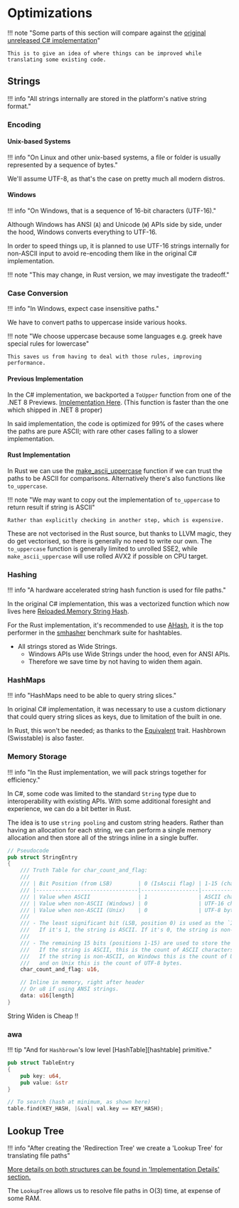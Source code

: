 # Optimizations

!!! note "Some parts of this section will compare against the [original unreleased C# implementation][original-impl]"

    This is to give an idea of where things can be improved while translating some existing code.

## Strings

!!! info "All strings internally are stored in the platform's native string format."

### Encoding

#### Unix-based Systems

!!! info "On Linux and other unix-based systems, a file or folder is usually represented by a sequence of bytes."

We'll assume UTF-8, as that's the case on pretty much all modern distros.

#### Windows

!!! info "On Windows, that is a sequence of 16-bit characters (UTF-16)."

Although Windows has ANSI (`A`) and Unicode (`W`) APIs side by side, under the hood, Windows
converts everything to UTF-16.

In order to speed things up, it is planned to use UTF-16 strings internally for non-ASCII input to
avoid re-encoding them like in the original C# implementation.

!!! note "This may change, in Rust version, we may investigate the tradeoff."

### Case Conversion

!!! info "In Windows, expect case insensitive paths."

We have to convert paths to uppercase inside various hooks.

!!! note "We choose uppercase because some languages e.g. greek have special rules for lowercase"

    This saves us from having to deal with those rules, improving performance.

#### Previous Implementation

In the C# implementation, we backported a `ToUpper` function from one of the .NET 8 Previews.
[Implementation Here][reloaded-memory-toupper]. (This function is faster than the one which
shipped in .NET 8 proper)

In said implementation, the code is optimized for 99% of the cases where the paths are pure
ASCII; with rare other cases falling to a slower implementation.

#### Rust Implementation

In Rust we can use the [make_ascii_uppercase][make-ascii-uppercase] function if we can trust
the paths to be ASCII for comparisons. Alternatively there's also functions like `to_uppercase`.

!!! note "We may want to copy out the implementation of `to_uppercase` to return result if string is ASCII"

    Rather than explicitly checking in another step, which is expensive.

These are not vectorised in the Rust source, but thanks to LLVM magic, they do get vectorised,
so there is generally no need to write our own. The `to_uppercase` function is generally limited
to unrolled SSE2, while `make_ascii_uppercase` will use rolled AVX2 if possible on CPU target.

### Hashing

!!! info "A hardware accelerated string hash function is used for file paths."

In the original C# implementation, this was a vectorized function which now lives here
[Reloaded.Memory String Hash][reloaded-memory-hash].

For the Rust implementation, it's recommended to use [AHash][ahash], it is the top performer
in the [smhasher][smhasher] benchmark suite for hashtables.

- All strings stored as Wide Strings.
    - Windows APIs use Wide Strings under the hood, even for ANSI APIs.
    - Therefore we save time by not having to widen them again.

### HashMaps

!!! info "HashMaps need to be able to query string slices."

In original C# implementation, it was necessary to use a custom dictionary that could query string
slices as keys, due to limitation of the built in one.

In Rust, this won't be needed; as thanks to the [Equivalent][equivalent] trait.
Hashbrown (Swisstable) is also faster.

### Memory Storage

!!! info "In the Rust implementation, we will pack strings together for efficiency."

In C#, some code was limited to the standard `String` type due to interoperability with
existing APIs. With some additional foresight and experience, we can do a bit better in Rust.

The idea is to use `string pooling` and custom string headers. Rather than having an allocation for
each string, we can perform a single memory allocation and then store all of the strings inline in
a single buffer.

```rust
// Pseudocode
pub struct StringEntry
{
    /// Truth Table for char_count_and_flag:
    ///
    /// | Bit Position (from LSB)        | 0 (IsAscii flag) | 1-15 (char_count)    |
    /// |--------------------------------|------------------|----------------------|
    /// | Value when ASCII               | 1                | ASCII char count     |
    /// | Value when non-ASCII (Windows) | 0                | UTF-16 char count    |
    /// | Value when non-ASCII (Unix)    | 0                | UTF-8 byte count     |
    ///
    /// - The least significant bit (LSB, position 0) is used as the `IsAscii` flag.
    ///   If it's 1, the string is ASCII. If it's 0, the string is non-ASCII.
    ///
    /// - The remaining 15 bits (positions 1-15) are used to store the character count.
    ///   If the string is ASCII, this is the count of ASCII characters.
    ///   If the string is non-ASCII, on Windows this is the count of UTF-16 characters,
    ///   and on Unix this is the count of UTF-8 bytes.
    char_count_and_flag: u16,

    // Inline in memory, right after header
    // Or u8 if using ANSI strings.
    data: u16[length]
}
```

String Widen is Cheap !!

### awa

!!! tip "And for `Hashbrown`'s low level [HashTable][hashtable] primitive."

```rust
pub struct TableEntry
{
    pub key: u64,
    pub value: &str
}

// To search (hash at minimum, as shown here)
table.find(KEY_HASH, |&val| val.key == KEY_HASH);
```

## Lookup Tree

!!! info "After creating the 'Redirection Tree' we create a 'Lookup Tree' for translating file paths"

[More details on both structures can be found in 'Implementation Details' section.][lookup-tree]

The `LookupTree` allows us to resolve file paths in O(3) time, at expense of some RAM.

[ahash]: https://github.com/tkaitchuck/aHash
[equivalent]: https://docs.rs/hashbrown/latest/hashbrown/trait.Equivalent.html
[lookup-tree]: ./Trees.md#lookup-tree
[make-ascii-uppercase]: https://github.com/rust-lang/rust/blob/80d1c8349ab7f1281b9e2f559067380549e2a4e6/library/core/src/num/mod.rs#L627
[original-impl]: https://github.com/Reloaded-Project/reloaded.universal.redirector/tree/rewrite-usvfs-read-features
[redirection-tree]: ./Trees.md#redirection-tree
[reloaded-memory-hash]: https://github.com/Reloaded-Project/Reloaded.Memory/blob/5d13b256c89ffa2b18bf430b6ef39925e4324412/src/Reloaded.Memory/Internals/Algorithms/UnstableStringHash.cs#L16
[smhasher]: https://github.com/rurban/smhasher
[reloaded-memory-toupper]: https://github.com/Reloaded-Project/Reloaded.Memory/blob/5d13b256c89ffa2b18bf430b6ef39925e4324412/src/Reloaded.Memory/Internals/Backports/System/Globalization/TextInfo.cs#L79
